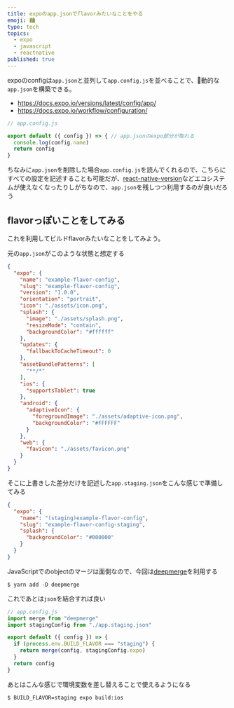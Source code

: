 ```yaml
---
title: expoのapp.jsonでflavorみたいなことをやる
emoji: 🏙️
type: tech
topics:
  - expo
  - javascript
  - reactnative
published: true
---
```


expoのconfigは`app.json`と並列して`app.config.js`を並べることで、動的な`app.json`を構築できる。

* https://docs.expo.io/versions/latest/config/app/
* https://docs.expo.io/workflow/configuration/

```js
// app.config.js

export default ({ config }) => { // app.jsonのexpo部分が取れる
  console.log(config.name)
  return config
}
```

ちなみに`app.json`を削除した場合`app.config.js`を読んでくれるので、こちらにすべての設定を記述することも可能だが、[react-native-version](https://github.com/stovmascript/react-native-version)などエコシステムが使えなくなったりしがちなので、`app.json`を残しつつ利用するのが良いだろう

## flavorっぽいことをしてみる

これを利用してビルドflavorみたいなことをしてみよう。

元の`app.json`がこのような状態と想定する

```json
{
  "expo": {
    "name": "example-flavor-config",
    "slug": "example-flavor-config",
    "version": "1.0.0",
    "orientation": "portrait",
    "icon": "./assets/icon.png",
    "splash": {
      "image": "./assets/splash.png",
      "resizeMode": "contain",
      "backgroundColor": "#ffffff"
    },
    "updates": {
      "fallbackToCacheTimeout": 0
    },
    "assetBundlePatterns": [
      "**/*"
    ],
    "ios": {
      "supportsTablet": true
    },
    "android": {
      "adaptiveIcon": {
        "foregroundImage": "./assets/adaptive-icon.png",
        "backgroundColor": "#FFFFFF"
      }
    },
    "web": {
      "favicon": "./assets/favicon.png"
    }
  }
}
```

そこに上書きした差分だけを記述した`app.staging.json`をこんな感じで準備してみる

```json
{
  "expo": {
    "name": "(staging)example-flavor-config",
    "slug": "example-flavor-config-staging",
    "splash": {
      "backgroundColor": "#000000"
    }
  }
}
```

JavaScriptでのobjectのマージは面倒なので、今回は[deepmerge](https://www.npmjs.com/package/deepmerge)を利用する

```
$ yarn add -D deepmerge
```

これであとは`json`を結合すれば良い

```js
// app.config.js
import merge from "deepmerge"
import stagingConfig from "./app.staging.json"

export default ({ config }) => {
  if (process.env.BUILD_FLAVOR === "staging") {
    return merge(config, stagingConfig.expo)
  }
  return config
}
```

あとはこんな感じで環境変数を差し替えることで使えるようになる

```
$ BUILD_FLAVOR=staging expo build:ios
```